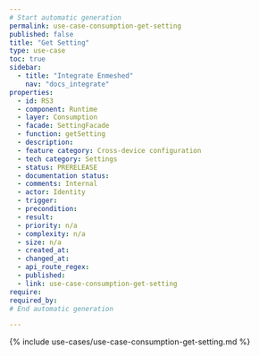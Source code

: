 ```yaml
---
# Start automatic generation
permalink: use-case-consumption-get-setting
published: false
title: "Get Setting"
type: use-case
toc: true
sidebar:
  - title: "Integrate Enmeshed"
    nav: "docs_integrate"
properties:
  - id: RS3
  - component: Runtime
  - layer: Consumption
  - facade: SettingFacade
  - function: getSetting
  - description:
  - feature category: Cross-device configuration
  - tech category: Settings
  - status: PRERELEASE
  - documentation status:
  - comments: Internal
  - actor: Identity
  - trigger:
  - precondition:
  - result:
  - priority: n/a
  - complexity: n/a
  - size: n/a
  - created_at:
  - changed_at:
  - api_route_regex:
  - published:
  - link: use-case-consumption-get-setting
require:
required_by:
# End automatic generation

---
```


{% include use-cases/use-case-consumption-get-setting.md %}
